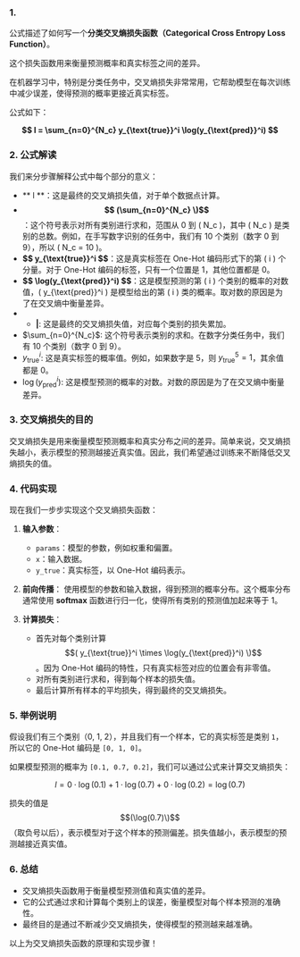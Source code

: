 


### 1. 

公式描述了如何写一个**分类交叉熵损失函数（Categorical Cross Entropy Loss Function）**。


这个损失函数用来衡量预测概率和真实标签之间的差异。


在机器学习中，特别是分类任务中，交叉熵损失非常常用，它帮助模型在每次训练中减少误差，使得预测的概率更接近真实标签。

公式如下：

**$$
l = \sum_{n=0}^{N_c} y_{\text{true}}^i \log(y_{\text{pred}}^i)
$$**

### 2. 公式解读

我们来分步骤解释公式中每个部分的意义：

- ** l **：这是最终的交叉熵损失值，对于单个数据点计算。
- **$$ (\sum_{n=0}^{N_c} \)$$**：这个符号表示对所有类别进行求和，范围从 0 到 \( N_c \)，其中 \( N_c \) 是类别的总数。例如，在手写数字识别的任务中，我们有 10 个类别（数字 0 到 9），所以 \( N_c = 10 \)。
- **$$ y_{\text{true}}^i \$$**：这是真实标签在 One-Hot 编码形式下的第 \( i \) 个分量。对于 One-Hot 编码的标签，只有一个位置是 1，其他位置都是 0。
- **$$ \log(y_{\text{pred}}^i) \$$**：这是模型预测的第 \( i \) 个类别的概率的对数值，\( y_{\text{pred}}^i \) 是模型给出的第 \( i \) 类的概率。取对数的原因是为了在交叉熵中衡量差异。
- - **|**: 这是最终的交叉熵损失值，对应每个类别的损失累加。
- $\sum_{n=0}^{N_c}$: 这个符号表示类别的求和。在数字分类任务中，我们有 10 个类别（数字 0 到 9）。
- $y_{\text{true}}^i$: 这是真实标签的概率值。例如，如果数字是 5，则 $y_{\text{true}}^5 = 1$，其余值都是 0。
- $\log(y_{\text{pred}}^i)$: 这是模型预测的概率的对数。对数的原因是为了在交叉熵中衡量差异。


### 3. 交叉熵损失的目的

交叉熵损失是用来衡量模型预测概率和真实分布之间的差异。简单来说，交叉熵损失越小，表示模型的预测越接近真实值。因此，我们希望通过训练来不断降低交叉熵损失的值。

### 4. 代码实现

现在我们一步步实现这个交叉熵损失函数：

1. **输入参数**：
   - `params`：模型的参数，例如权重和偏置。
   - `x`：输入数据。
   - `y_true`：真实标签，以 One-Hot 编码表示。

2. **前向传播**：
   使用模型的参数和输入数据，得到预测的概率分布。这个概率分布通常使用 **softmax** 函数进行归一化，使得所有类别的预测值加起来等于 1。

3. **计算损失**：
   - 首先对每个类别计算 $$( y_{\text{true}}^i \times \log(y_{\text{pred}}^i) \)$$。因为 One-Hot 编码的特性，只有真实标签对应的位置会有非零值。
   - 对所有类别进行求和，得到每个样本的损失值。
   - 最后计算所有样本的平均损失，得到最终的交叉熵损失。

### 5. 举例说明

假设我们有三个类别（0, 1, 2），并且我们有一个样本，它的真实标签是类别 `1`，所以它的 One-Hot 编码是 `[0, 1, 0]`。

如果模型预测的概率为 `[0.1, 0.7, 0.2]`，我们可以通过公式来计算交叉熵损失：

$$
l = 0 \cdot \log(0.1) + 1 \cdot \log(0.7) + 0 \cdot \log(0.2) = \log(0.7)
$$

损失的值是 $$(\log(0.7)\)$$（取负号以后），表示模型对于这个样本的预测偏差。损失值越小，表示模型的预测越接近真实值。

### 6. 总结

- 交叉熵损失函数用于衡量模型预测值和真实值的差异。
- 它的公式通过求和计算每个类别上的误差，衡量模型对每个样本预测的准确性。
- 最终目的是通过不断减少交叉熵损失，使得模型的预测越来越准确。

以上为交叉熵损失函数的原理和实现步骤！



